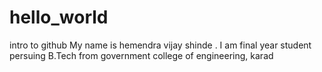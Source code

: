 # hello_world
intro to github
My name is hemendra vijay shinde .
I am final year student persuing B.Tech from government college of engineering, karad 
